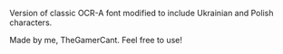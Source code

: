Version of classic OCR-A font modified to include Ukrainian and Polish characters.

Made by me, TheGamerCant. Feel free to use!